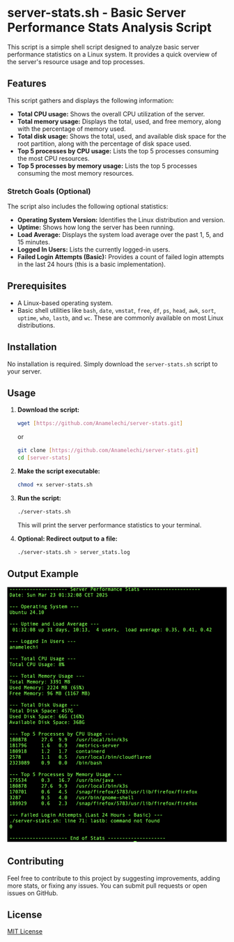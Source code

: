 # server-stats.sh - Basic Server Performance Stats Analysis Script

This script is a simple shell script designed to analyze basic server performance statistics on a Linux system. It provides a quick overview of the server's resource usage and top processes.

## Features

This script gathers and displays the following information:

* **Total CPU usage:** Shows the overall CPU utilization of the server.
* **Total memory usage:** Displays the total, used, and free memory, along with the percentage of memory used.
* **Total disk usage:** Shows the total, used, and available disk space for the root partition, along with the percentage of disk space used.
* **Top 5 processes by CPU usage:** Lists the top 5 processes consuming the most CPU resources.
* **Top 5 processes by memory usage:** Lists the top 5 processes consuming the most memory resources.

### Stretch Goals (Optional)

The script also includes the following optional statistics:

* **Operating System Version:** Identifies the Linux distribution and version.
* **Uptime:** Shows how long the server has been running.
* **Load Average:** Displays the system load average over the past 1, 5, and 15 minutes.
* **Logged In Users:** Lists the currently logged-in users.
* **Failed Login Attempts (Basic):** Provides a count of failed login attempts in the last 24 hours (this is a basic implementation).

## Prerequisites

* A Linux-based operating system.
* Basic shell utilities like `bash`, `date`, `vmstat`, `free`, `df`, `ps`, `head`, `awk`, `sort`, `uptime`, `who`, `lastb`, and `wc`. These are commonly available on most Linux distributions.

## Installation

No installation is required. Simply download the `server-stats.sh` script to your server.

## Usage

1.  **Download the script:**
    ```bash
    wget [https://github.com/Anamelechi/server-stats.git]
    ```
    or
    ```bash
    git clone [https://github.com/Anamelechi/server-stats.git]
    cd [server-stats]
    ```

2.  **Make the script executable:**
    ```bash
    chmod +x server-stats.sh
    ```

3.  **Run the script:**
    ```bash
    ./server-stats.sh
    ```

    This will print the server performance statistics to your terminal.

4.  **Optional: Redirect output to a file:**
    ```bash
    ./server-stats.sh > server_stats.log
    ```

## Output Example
![Output](server-stats.png)
## Contributing

Feel free to contribute to this project by suggesting improvements, adding more stats, or fixing any issues. You can submit pull requests or open issues on GitHub.

## License

[MIT License](LICENSE)
